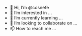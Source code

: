 - 👋 Hi, I’m @cosnefe
- 👀 I’m interested in ...
- 🌱 I’m currently learning ...
- 💞️ I’m looking to collaborate on ...
- 📫 How to reach me ...

<!---
cosnefe/cosnefe is a ✨ special ✨ repository because its `README.md` (this file) appears on your GitHub profile.
You can click the Preview link to take a look at your changes.
--->

